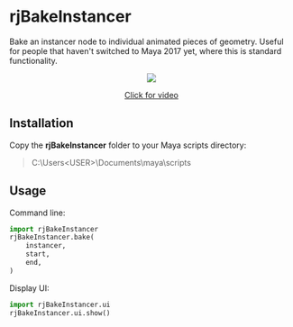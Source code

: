 # rjBakeInstancer
Bake an instancer node to individual animated pieces of geometry. Useful for people that haven't switched to Maya 2017 yet, where this is standard functionality.

<p align="center"><img src="https://github.com/robertjoosten/rjBakeInstancer/blob/master/README.gif"></p>
<a href="https://vimeo.com/188421440" target="_blank"><p align="center">Click for video</p></a>

## Installation
Copy the **rjBakeInstancer** folder to your Maya scripts directory:
> C:\Users\<USER>\Documents\maya\scripts

## Usage
Command line:
```python
import rjBakeInstancer
rjBakeInstancer.bake(
    instancer,
    start,
    end,
)
```

Display UI:
```python
import rjBakeInstancer.ui
rjBakeInstancer.ui.show()
```

